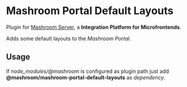 
# Mashroom Portal Default Layouts

Plugin for [Mashroom Server](https://www.mashroom-server.com), a **Integration Platform for Microfrontends**.

Adds some default layouts to the _Mashroom Portal_.

## Usage

If *node_modules/@mashroom* is configured as plugin path just add **@mashroom/mashroom-portal-default-layouts** as *dependency*.
